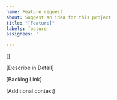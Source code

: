 ```yaml
---
name: Feature request
about: Suggest an idea for this project
title: "[Feature]"
labels: feature
assignees: ''

---
```


[]

[Describe in Detail]

[Backlog Link]

[Additional context]
